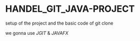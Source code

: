 # HANDEL_GIT_JAVA-PROJECT

setup of the project and the basic code of git clone

we gonna use *JGIT* & *JAVAFX*
